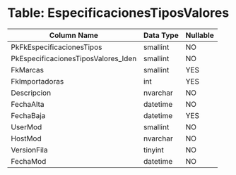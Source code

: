 # Table: EspecificacionesTiposValores

| Column Name | Data Type | Nullable |
|-------------|-----------|----------|
| PkFkEspecificacionesTipos | smallint | NO |
| PkEspecificacionesTiposValores_Iden | smallint | NO |
| FkMarcas | smallint | YES |
| FkImportadoras | int | YES |
| Descripcion | nvarchar | NO |
| FechaAlta | datetime | NO |
| FechaBaja | datetime | YES |
| UserMod | smallint | NO |
| HostMod | nvarchar | NO |
| VersionFila | tinyint | NO |
| FechaMod | datetime | NO |
